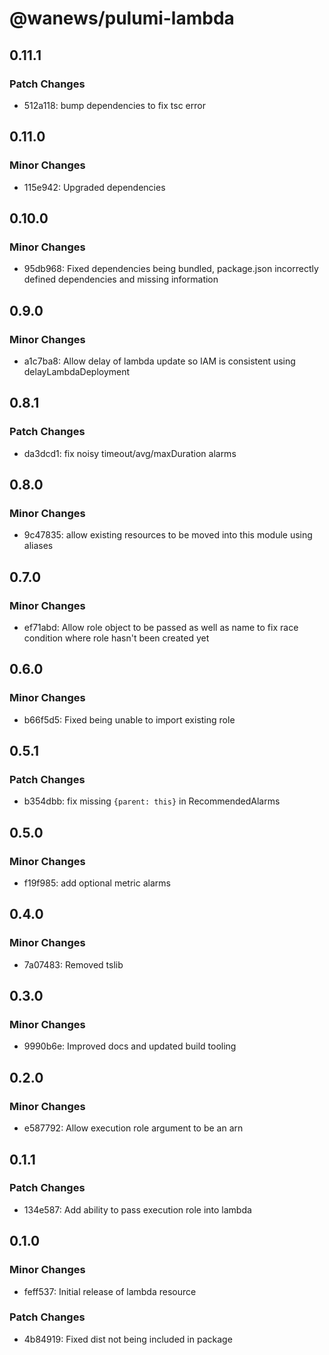 # @wanews/pulumi-lambda

## 0.11.1

### Patch Changes

- 512a118: bump dependencies to fix tsc error

## 0.11.0

### Minor Changes

- 115e942: Upgraded dependencies

## 0.10.0

### Minor Changes

- 95db968: Fixed dependencies being bundled, package.json incorrectly defined dependencies and missing information

## 0.9.0

### Minor Changes

- a1c7ba8: Allow delay of lambda update so IAM is consistent using delayLambdaDeployment

## 0.8.1

### Patch Changes

- da3dcd1: fix noisy timeout/avg/maxDuration alarms

## 0.8.0

### Minor Changes

- 9c47835: allow existing resources to be moved into this module using aliases

## 0.7.0

### Minor Changes

- ef71abd: Allow role object to be passed as well as name to fix race condition where role hasn't been created yet

## 0.6.0

### Minor Changes

- b66f5d5: Fixed being unable to import existing role

## 0.5.1

### Patch Changes

- b354dbb: fix missing `{parent: this}` in RecommendedAlarms

## 0.5.0

### Minor Changes

- f19f985: add optional metric alarms

## 0.4.0

### Minor Changes

- 7a07483: Removed tslib

## 0.3.0

### Minor Changes

- 9990b6e: Improved docs and updated build tooling

## 0.2.0

### Minor Changes

- e587792: Allow execution role argument to be an arn

## 0.1.1

### Patch Changes

- 134e587: Add ability to pass execution role into lambda

## 0.1.0

### Minor Changes

- feff537: Initial release of lambda resource

### Patch Changes

- 4b84919: Fixed dist not being included in package
